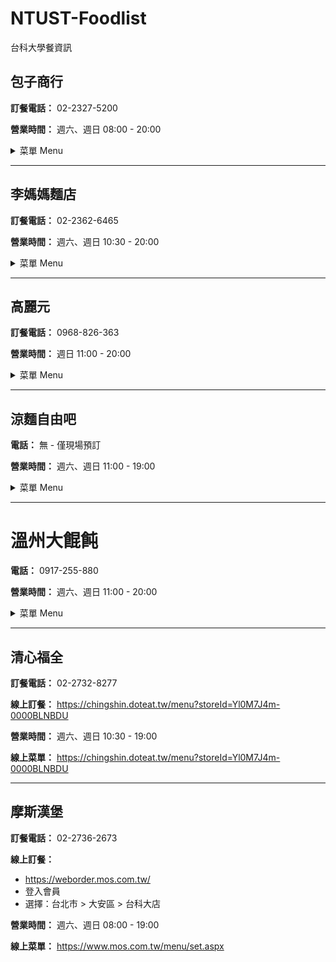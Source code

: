 # NTUST-Foodlist
台科大學餐資訊

## 包子商行

**訂餐電話：** 02-2327-5200

**營業時間：** 週六、週日 08:00 - 20:00

<details>
<summary>菜單 Menu</summary>

**菜單僅供參考，實際品項、金額以店家公告為準**  
**Menu is for reference only. Actual items and prices are subject to store announcements.**

### 包子類

| 中文名稱 | 英文名稱 | 校內價格 NTUST member | 校外價格 Off Campus |
|---------|----------|----------|----------|
| 原味肉包 | Original Meat Bun | 32 | 35 |
| 辣味肉包 | Spicy Meat Bun | 32 | 35 |
| 蛋黃肉包 | Egg Yolk Meat Bun | 32 | 35 |
| 雞肉起司包 | Chicken Cheese Buns | 32 | 35 |
| 香菇蔬菜包 | Mushroom Vegetable Bun | 32 | 35 |
| 素香筍包 | Vegetarian Bamboo Bun | 32 | 35 |
| 芝麻包 | Sesame Bun | 32 | 35 |

### 饅頭類

| 中文名稱 | 英文名稱 | 校內價格 NTUST member | 校外價格 Non-NTUST member |
|---------|----------|----------|----------|
| 乳酪饅頭 | Cheese Buns | 29 | 32 |
| 黑糖饅頭 | Brown Sugar Mantou | 23 | 25 |

### 飲料類

| 中文名稱 | 英文名稱 | 校內價格 NTUST member | 校外價格 Non-NTUST member |
|---------|----------|----------|----------|
| 豆漿 | Soybean Milk | 27 | 30 |
| 豆漿紅茶 | Soy Milk Tea | 27 | 30 |
| 無糖豆漿 | Sugar-free Soy Milk | 27 | 30 |
| 米漿 | Rice Milk | 27 | 30 |
| 黑豆漿 | Black Soy Milk | 27 | 30 |
| 鮮奶紅茶 | Fresh Milk Black Tea | 36 | 40 |
| 紅茶 | Black Tea | 23 | 25 |

**備註：** 
- 校內優惠價 (On Campus)
- 校外販售價 (Off Campus)

</details>

---

## 李媽媽麵店

**訂餐電話：** 02-2362-6465

**營業時間：** 週六、週日 10:30 - 20:00

<details>
<summary>菜單 Menu</summary>

**菜單僅供參考，實際品項、金額以店家公告為準**  
**Menu is for reference only. Actual items and prices are subject to store announcements.**

### 麵類 (Noodles)

| 中文名稱 | 英文名稱 | 校內價格 NTUST member | 校外價格 Non-NTUST member |
|---------|----------|----------|----------|
| 傻瓜大乾麵 | Large Dry Noodles | 50 | 60 |
| 肉燥大乾麵 | Large Dry Noodles with Meat | 55 | 65 |
| 擔仔麵 | Tann-ah Noodles | 55 | 65 |
| 切仔麵 | Noodle Soup | 55 | 65 |
| 貢丸麵 | Meatball Noodles | 55 | 65 |
| 魚丸麵 | Fishball Noodles | 55 | 65 |
| 大滷麵 | Braised Noodles | 65 | 75 |
| 哨子麵 | Sour Noodles Soup with Minced Pork | 65 | 75 |
| 鮮肉餛飩麵 | Fresh Meat Wonton Noodles | 60 | 70 |
| 鮮肉餛飩乾麵 | Fresh Meat Wonton Dry Noodles | 60 | 70 |
| 酸辣餛飩麵 | Sour and Spicy Wonton Noodles | 65 | 75 |
| 紅油抄手麵 | Spicy Wonton Noodles | 60 | 70 |

### 麵/飯類 (Noodles/Rice)

| 中文名稱 | 英文名稱 | 校內價格 NTUST member | 校外價格 Non-NTUST member |
|---------|----------|----------|----------|
| 香菇雞麵/飯 | Chicken and Mushrooms Noodles/Rice | 85 | 95 |
| 麻油雞麵/飯 | Sesame Oil Chicken Noodles/Rice | 85 | 95 |
| 十全大補雞麵/飯 | Ten Ingredients Chicken Noodles/Rice | 85 | 95 |
| 赤肉羹麵/飯 | Noodles/Rice in Thick Soup with Pork | 65 | 75 |
| 魷魚羹麵/飯 | Noodles/Rice in Thick Soup with Squid | 65 | 75 |
| 花枝羹麵/飯 | Noodles/Rice in Thick Soup with Cuttlefish | 65 | 75 |
| 麻婆豆腐麵/飯 | Mapo Tofu Noodles/Rice | 55 | 65 |
| 起司茄汁肉燥麵/飯 | Cheese Tomato Meat Sauce Rice/Noodles | 80 | 90 |

### 湯品 (Soup)

| 中文名稱 | 英文名稱 | 校內價格 NTUST member | 校外價格 Non-NTUST member |
|---------|----------|----------|----------|
| 青菜豆腐湯 | Vegetables and Tofu Soup | 35 | 45 |
| 魚丸湯 | Fishball Soup | 30 | 40 |
| 貢丸湯 | Meatball Soup | 30 | 40 |
| 酸辣湯 | Sour and Spicy Soup | 30 | 40 |
| 香菇雞湯 | Mushrooms and Chicken Soup | 65 | 75 |
| 麻油雞湯 | Sesame Oil Chicken Soup | 65 | 75 |
| 十全大補雞湯 | Ten Ingredients Chicken Soup | 65 | 75 |
| 鮮肉餛飩湯 | Fresh Meat Wonton Soup | 50 | 60 |

### 水餃類 (Dumplings)

| 中文名稱 | 英文名稱 | 校內價格 NTUST member | 校外價格 Non-NTUST member |
|---------|----------|----------|----------|
| 韭菜水餃 | Chive Dumplings | 75 | 85 |
| 高麗菜水餃 | Cabbage and Pork Dumplings | 75 | 85 |
| 酸辣湯餃麵 | Hot and Sour Soup Dumpling Noodles | 85 | 95 |
| 香菇雞湯湯餃麵 | Mushroom Chicken Soup Dumpling Noodles | 85 | 95 |

### 鍋類 (Hot Pot)

| 中文名稱 | 英文名稱 | 校內價格 NTUST member | 校外價格 Non-NTUST member |
|---------|----------|----------|----------|
| 酸菜豬肉鍋 | Pickled Vegetables with Pork | 85 | 95 |
| 菇菇豬肉鍋 | Mushrooms and Pork Stew | 85 | 95 |
| 蔬菜豬肉鍋 | Vegetables and Pork Stew | 95 | 105 |
| 麻辣豬肉鍋 | Pork Mala Stew | 95 | 105 |
| 泡菜豬肉鍋 | Kimchi Pork Stew | 85 | 95 |
| 雞肉蔬菜鍋 | Vegetables and Chicken Stew | 85 | 95 |

### 其他 (Others)

| 中文名稱 | 英文名稱 | 校內價格 NTUST member | 校外價格 Non-NTUST member |
|---------|----------|----------|----------|
| 燙青菜 | Blanched Vegetables | 30 | 40 |
| 紅油抄手 | Spicy Wonton | 50 | 60 |
| 十錦雞肉冬粉煲 | Ten Ingredients Chicken Vermicelli Soup | 95 | 105 |
| 蘿蔔燒肉冬粉煲 | Roasted Pork Pineapple Vermicelli Soup | 95 | 105 |

**備註：**
- 校內優惠價 (On Campus)
- 校外販售價 (Off Campus)

</details>

---

## 高麗元

**訂餐電話：** 0968-826-363

**營業時間：** 週日 11:00 - 20:00

<details>
<summary>菜單 Menu</summary>

**菜單僅供參考，實際品項、金額以店家公告為準**  
**Menu is for reference only. Actual items and prices are subject to store announcements.**

### 拌飯類 (Bibimbap)

| 中文名稱 | 英文名稱 | 校內價格 NTUST member | 校外價格 Non-NTUST member  |
|---------|----------|----------|----------|
| 韓式蔬菜拌飯 | Korean Vegetable Bibimbap | 60 | 70 |
| 韓式豬肉拌飯 | Korean Pork Bibimbap | 80 | 90 |
| 韓式牛肉拌飯 | Korean Beef Bibimbap | 85 | 95 |
| 韓式腿排拌飯 | Korean Chicken Leg Bibimbap | 80 | 90 |
| 韓式炸雞拌飯 | Korean Fried Chicken Bibimbap | 80 | 90 |
| 韓式烤雞肉拌飯 | Korean BBQ Chicken Bibimbap | 85 | 95 |

### 烤肉類 (Roast Food / Barbeque)

| 中文名稱 | 英文名稱 | 校內價格 NTUST member | 校外價格 Non-NTUST member |
|---------|----------|----------|----------|
| 韓式烤豬肉飯 | Korean BBQ Pork Rice | 80 | 90 |
| 韓式烤牛肉飯 | Korean BBQ Beef Rice | 85 | 95 |
| 韓式烤雞肉飯 | Korean BBQ Chicken Rice | 85 | 95 |
| 韓式腿排飯 | Korean Chicken Leg Rice | 75 | 85 |
| 韓式蜜汁腿排飯 | Korean Honey Chicken Rice | 80 | 90 |
| 韓式炸雞飯 | Korean Fried Chicken Rice | 80 | 90 |
| 韓式雞排飯 | Korean Chicken Chop Rice | 95 | 105 |
| 韓式安東雞肉飯 | Korean Andong Chicken Rice | 85 | 95 |
| 韓式黑豬排飯 | Korean Black Pork Chop Rice | 80 | 90 |
| 四菜飯 | Four Course Meal | 60 | 70 |

### 小火鍋類 (Small Hot Pot)

| 中文名稱 | 英文名稱 | 校內價格 NTUST member | 校外價格 Non-NTUST member |
|---------|----------|----------|----------|
| 蔬菜豆腐鍋 | Vegetable Tofu Hot Pot | 80 | 90 |
| 蔬菜泡菜鍋 | Vegetable Kimchi Hot Pot | 80 | 90 |
| 豆腐泡菜鍋 | Tofu Kimchi Hot Pot | 85 | 95 |
| 豬肉豆腐鍋 | Pork Tofu Hot Pot | 95 | 105 |
| 豬肉泡菜鍋 | Pork Kimchi Hot Pot | 95 | 105 |
| 牛肉豆腐鍋 | Beef Tofu Hot Pot | 100 | 110 |
| 牛肉泡菜鍋 | Beef Kimchi Hot Pot | 100 | 110 |
| 蔬菜部隊鍋 | Vegetable Cheese Hot Pot | 90 | 100 |
| 豬肉部隊鍋 | Pork Cheese Hot Pot | 110 | 120 |
| 牛肉部隊鍋 | Beef Cheese Hot Pot | 120 | 130 |

**備註：**
- 校內優惠價 (On Campus)
- 校外販售價 (Off Campus)

</details>


---

## 涼麵自由吧

**電話：** 無 - 僅現場預訂

**營業時間：** 週六、週日 11:00 - 19:00

<details>
<summary>菜單 Menu</summary>

**菜單僅供參考，實際品項、金額以店家公告為準**  
**Menu is for reference only. Actual items and prices are subject to store announcements.**

### 麵類

| 中文名稱 | 英文名稱 | 校內價格 NTUST member | 校外價格 Non-NTUST member |
|---------|----------|----------|----------|
| 菜菜肉燥乾拌麵 | Dried Vegetables and Meat Noodles | 80 | 90 |
| 雙醬麵 | Double Sauce Noodles | 80 | 90 |
| 乾拌麵(小) | Dry Noodle (Small) | 45 | 55 |
| 乾拌麵(大) | Dry Noodle (Big) | 65 | 75 |
| 菜菜肉燥意麵 | Pasta with Vegetables and Pork | 80 | 90 |
| 泡菜意麵 | Kimchi Pasta | 65 | 75 |
| 乾拌意麵(小) | Dry Pasta (Small) | 45 | 55 |
| 乾拌意麵(大) | Dry Pasta (Big) | 65 | 75 |
| 招牌味增湯麵(可素) | Signature Miso Soup Noodles (Can Choose Vegetarian) | 80 | 90 |
| 紫菜蕃茄烏龍湯麵 | Seaweed and Tomato Oolong Noodle Soup | 80 | 90 |
| 蕃茄烏龍麵 | Tomato Udon | 80 | 90 |
| 蕎麥麵 | Soba Noodles | 80 | 90 |
| 藜麥麵 | Quinoa Noodles | 80 | 90 |
| 綠藻麵 | Chlorella Noodles | 80 | 90 |
| 黃涼麵 | Yellow Cold Noodles | 80 | 90 |
| 菜菜雙醬刀削拌麵 | Noodle with Sesame Sauce and Fried Sauce | 80 | 90 |
| 菜菜麻醬刀削拌麵(素) | Noodle with Sesame Sauce and Fried Sauce (Vegetarian) | 80 | 90 |
| 麻不辣刀削拌麵 | Spicy Noodles | 80 | 90 |
| 菜菜雙醬蕃茄烏龍麵 | Double Sauce Tomato Udon | 80 | 90 |
| 菜菜麻醬蕃茄烏龍麵(素) | Double Sauce Tomato Udon (Vegetarian) | 80 | 90 |
| 爆香柴魚烏龍麵 | Sauteed Bonito Udon | 80 | 90 |
| 紅龍果涼麵 | Dragon Fruit Cold Noodles | 80 | 90 |
| 三杯麵 | Three Cups Noodles | 80 | 90 |
| 菜菜三杯麵 | Three Cups Noodles with Vegetables | 80 | 90 |
| 菜菜三杯蕃茄烏龍麵 | Three Cups Tomato Udon Noodles with Vegetables | 80 | 90 |
| 菜菜三杯意麵 | Three Cups Noodles Yi Mein with Vegetables | 80 | 90 |
| 菜菜三杯刀削麵 | Three Cups Knife-Cut Noodles with Vegetables | 80 | 90 |
| 蒜香牛奶湯麵 | Garlic Milk Soup Noodles | 100 | 110 |
| 麻醬乾拌意麵 | Sesame Sauce Dry Tossed Noodles | 50 | 60 |
| 菜菜麻醬意麵 | Vegetarian Sesame Sauce Noodles | 80 | 90 |
| 麻醬乾拌意麵(大) | Large Sesame Sauce Dry Tossed Noodles | 75 | 85 |

### 小菜配菜

| 中文名稱 | 英文名稱 | 校內價格 NTUST member | 校外價格 Non-NTUST member |
|---------|----------|----------|----------|
| 溏心蛋 | Soft-boiled Egg | 25 | 35 |
| 舒肥雞 | Sous Vide Chicken Breast | 30 | 40 |
| 燙豆芽菜 | Bean Sprouts | 30 | 40 |
| 味噌湯(素) | Miso Soup (Vegetarian) | 15 | 25 |

### 加購項目

| 中文名稱 | 英文名稱 | 價格 |
|---------|----------|----------|
| 水煮蛋 | Boiled Egg | 10 |
| 溏心蛋 | Soft-boiled Egg | 25 |
| 舒肥雞 | Sous Vide Chicken Breast | 30 |

### 自選麵（均一價 80 元）
- Step 1：麵體（五選一）
  - 藜麥麵
  - 綠藻麵
  - 蕎麥麵
  - 黃涼麵
  - 紅龍果麵
- Step 2：醬汁（四選一）
  - 芝麻醬
  - 和風醬
  - 柴魚醬
  - 四川麻辣醬
- Step 3：配料
  - 現場選五種配料

**備註：**
- 校內優惠價 (On Campus)
- 校外販售價 (Off Campus)

</details>


---

# 溫州大餛飩

**電話：** 0917-255-880

**營業時間：** 週六、週日 11:00 - 20:00

<details>
<summary>菜單 Menu</summary>

**菜單僅供參考，實際品項、金額以店家公告為準**  
**Menu is for reference only. Actual items and prices are subject to store announcements.**

### 湯麵類 (Noodle Soup)

| 中文名稱 | 英文名稱 | 校內價格 NTUST member | 校外價格 Non-NTUST member |
|---------|----------|----------|----------|
| 蝦肉餛飩麵 | Shrimp Wonton Noodles | 70 | 80 |
| 菜肉餛飩麵 | Vegetables and Meat Wonton Noodles | 65 | 75 |
| 鮮肉餛飩麵 | Fresh Meat Wonton Noodles | 60 | 70 |
| 虱目魚麵 | Milkfish Noodles | 75 | 85 |
| 榨菜肉絲麵 | Shredded Meat with Pickled Vegetable Noodles | 80 | 90 |
| 牛肉河粉 | Beef Pho | 85 | 95 |
| 豬肉河粉 | Pork Pho | 85 | 95 |
| 過橋米線 | GuoQiao Rice-Flour Noodles | 85 | 95 |
| 瘦肉麵 | Noodles with Lean Meat | 80 | 90 |
| 豬肝麵 | Pork Liver Noodles | 75 | 85 |
| 嘴邊肉麵 | Pork Jowl Noodles | 75 | 85 |
| 蕃茄蛋花麵 | Tomato Egg Noodles | 75 | 85 |
| 清江豆腐麵 | QingJiang Tofu Noodles | 60 | 70 |
| 魯肉飯 | Braised Pork Rice | 50 | 60 |

### 乾麵類 (Dried Noodles)

| 中文名稱 | 英文名稱 | 校內價格 NTUST member | 校外價格 Non-NTUST member |
|---------|----------|----------|----------|
| 蝦肉炒手麵 | Stir-Fried Noodles with Shrimp | 90 | 100 |
| 菜肉炒手麵 | Stir-Fried Noodles with Vegetables and Meat | 85 | 95 |
| 鮮肉炒手麵 | Stir-Fried Noodles with Fresh Meat | 80 | 90 |
| 香辣老虎麵 | Spicy Tiger Noodles | 55 | 65 |
| 香辣老虎麵(大) | Spicy Tiger Noodles (Large) | 75 | 85 |
| 炸醬麵 | Noodles with Soybean Paste | 55 | 65 |
| 炸醬麵(大) | Noodles with Soybean Paste (Large) | 75 | 85 |
| 麻醬麵 | Noodles with Sesame Sauce | 50 | 60 |
| 麻醬麵(大) | Noodles with Sesame Sauce (Large) | 70 | 80 |
| 旦旦麵 | DanDan Noodles (Chili Oil) | 50 | 60 |
| 旦旦麵(大) | DanDan Noodles (Chili Oil) (Large) | 70 | 80 |
| 乾拌粉 | Stir Fried Vermicelli | 75 | 85 |
| 酸辣粉 | Sour and Spicy Vermicelli | 75 | 85 |
| 雙醬麵 | Double Sauce Noodles (Sesame and Soybean Sauce) | 65 | 75 |
| 雙醬麵(大) | Double Sauce Noodles (Sesame and Soybean Sauce) (Large) | 85 | 95 |

### 炒麵類 (Fried Noodles)

| 中文名稱 | 英文名稱 | 校內價格 NTUST member | 校外價格 Non-NTUST member |
|---------|----------|----------|----------|
| 沙茶牛肉炒麵 | Shacha Sauce Beef Fried Noodles | 85 | 95 |
| 沙茶羊肉炒麵 | Shacha Sauce Lamb Fried Noodles | 85 | 95 |
| 沙茶豬肉炒麵 | Shacha Sauce Pork Fried Noodles | 80 | 90 |
| 蝦仁炒麵 | Shrimp Fried Noodles | 85 | 95 |
| 蔬菜炒麵 | Vegetables Fried Noodles | 70 | 80 |

### 炒飯類 (Fried Rice)

| 中文名稱 | 英文名稱 | 校內價格 NTUST member | 校外價格 Non-NTUST member |
|---------|----------|----------|----------|
| 蝦仁蛋炒飯 | Shrimp and Egg Fried Rice | 85 | 95 |
| 香腸蛋炒飯 | Sausages and Egg Fried Rice | 75 | 85 |
| 火腿蛋炒飯 | Ham and Egg Fried Rice | 75 | 85 |
| 肉絲蛋炒飯 | Sliced Meat and Egg Fried Rice | 75 | 85 |
| 牛肉炒飯 | Beef Fried Rice | 85 | 95 |
| 羊肉炒飯 | Lamb Fried Rice | 85 | 95 |

### 套餐類 (Combo Meal)

| 中文名稱 | 英文名稱 | 校內價格 NTUST member | 校外價格 Non-NTUST member |
|---------|----------|----------|----------|
| A餐 老虎麵+綜合餛飩湯 | Meal A Tiger Noodles + Mixed Wonton Soup | 100 | 110 |
| B餐 炸醬麵+綜合餛飩湯 | Meal B Soybean Paste Noodles + Mixed Wonton Soup | 100 | 110 |
| C餐 麻醬麵+綜合餛飩湯 | Meal C Sesame Paste Noodles + Mixed Wonton Soup | 100 | 110 |
| D餐 旦旦麵+綜合餛飩湯 | Meal D DanDan Noodles (Chili Oil) + Mixed Wonton Soup | 100 | 110 |

### 炒手 (Dumplings)

| 中文名稱 | 英文名稱 | 校內價格 NTUST member | 校外價格 Non-NTUST member |
|---------|----------|----------|----------|
| 蝦肉炒手 | Shrimp Dumplings | 70 | 80 |
| 菜肉炒手 | Vegetables and Meat Dumplings | 65 | 75 |
| 鮮肉炒手 | Fresh Meat Dumplings | 60 | 70 |

### 湯品 (Soup)

| 中文名稱 | 英文名稱 | 校內價格 NTUST member | 校外價格 Non-NTUST member |
|---------|----------|----------|----------|
| 蝦肉餛飩湯 | Shrimp Wonton Soup | 65 | 75 |
| 菜肉餛飩湯 | Vegetables and Meat Wonton Soup | 60 | 70 |
| 鮮肉餛飩湯 | Fresh Meat Wonton Soup | 55 | 65 |
| 青菜豆腐湯 | Vegetables and Tofu Soup | 30 | 40 |
| 瘦肉湯 | Meat Soup | 55 | 65 |
| 豬肝湯 | Pork Liver Soup | 55 | 65 |
| 虱目魚雞湯 | Milkfish Soup | 65 | 75 |
| 蕃茄蛋花湯 | Tomato and Egg Soup | 60 | 70 |

**備註：**
- 校內優惠價 (On Campus)
- 校外販售價 (Off Campus)

</details>


---

## 清心福全

**訂餐電話：** 02-2732-8277

**線上訂餐：** https://chingshin.doteat.tw/menu?storeId=Yl0M7J4m-0000BLNBDU

**營業時間：** 週六、週日 10:30 - 19:00

**線上菜單：** https://chingshin.doteat.tw/menu?storeId=Yl0M7J4m-0000BLNBDU

---

## 摩斯漢堡

**訂餐電話：** 02-2736-2673

**線上訂餐：**
- https://weborder.mos.com.tw/
- 登入會員
- 選擇：台北市 > 大安區 > 台科大店

**營業時間：** 週六、週日 08:00 - 19:00

**線上菜單：** https://www.mos.com.tw/menu/set.aspx

